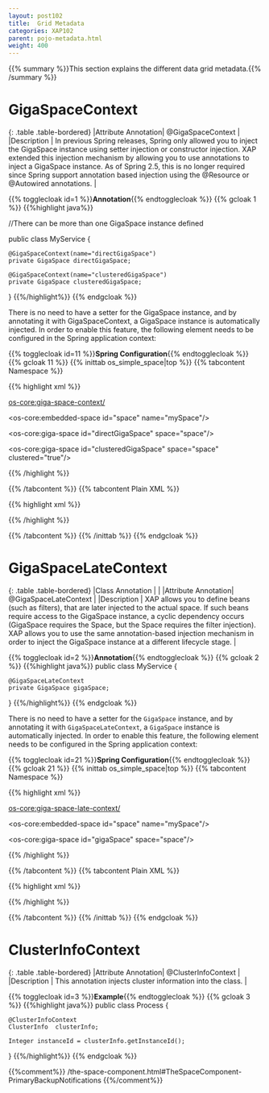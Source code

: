 ```yaml
---
layout: post102
title:  Grid Metadata
categories: XAP102
parent: pojo-metadata.html
weight: 400
---
```


{{% summary %}}This section explains the different data grid metadata.{{% /summary %}}




# GigaSpaceContext

{: .table .table-bordered}
|Attribute Annotation| @GigaSpaceContext  |
|Description         | In previous Spring releases, Spring only allowed you to inject the GigaSpace instance using setter injection or constructor injection. XAP extended this injection mechanism by allowing you to use annotations to inject a GigaSpace instance. As of Spring 2.5, this is no longer required since Spring support annotation based injection using the @Resource or @Autowired annotations.  |


{{% togglecloak id=1 %}}**Annotation**{{% endtogglecloak %}}
{{% gcloak 1 %}}
{{%highlight java%}}

//There can be more than one GigaSpace instance defined

public class MyService {

    @GigaSpaceContext(name="directGigaSpace")
    private GigaSpace directGigaSpace;

    @GigaSpaceContext(name="clusteredGigaSpace")
    private GigaSpace clusteredGigaSpace;
}
{{%/highlight%}}
{{% endgcloak %}}

There is no need to have a setter for the GigaSpace instance, and by annotating it with GigaSpaceContext, a GigaSpace instance is automatically injected. In order to enable this feature, the following element needs to be configured in the Spring application context:

{{% togglecloak id=11 %}}**Spring Configuration**{{% endtogglecloak %}}
{{% gcloak 11 %}}
{{% inittab os_simple_space|top %}}
{{% tabcontent Namespace %}}

 {{% highlight xml %}}

 <os-core:giga-space-context/>

 <os-core:embedded-space id="space" name="mySpace"/>

 <os-core:giga-space id="directGigaSpace" space="space"/>

 <os-core:giga-space id="clusteredGigaSpace" space="space" clustered="true"/>

 <bean id="myService" class="eg.MyService" />
 {{% /highlight %}}

 {{% /tabcontent %}}
 {{% tabcontent Plain XML %}}

 {{% highlight xml %}}

 <bean id="gigaSpaceContext" class="org.openspaces.core.context.GigaSpaceContextBeanPostProcessor" />

 <bean id="space" class="org.openspaces.core.space.EmbeddedSpaceFactoryBean">
     <property name="name" value="space" />
 </bean>

 <bean id="directGigaSpace" class="org.openspaces.core.GigaSpaceFactoryBean">
 	<property name="space" ref="space" />
 </bean>

 <bean id="clusteredGigaSpace" class="org.openspaces.core.GigaSpaceFactoryBean">
 	<property name="space" ref="space" />
 	<proeprty name="clustered" value="true" />
 </bean>

 <bean id="myService" class="eg.MyService" />
{{% /highlight %}}

{{% /tabcontent %}}
{{% /inittab %}}
{{% endgcloak %}}


# GigaSpaceLateContext

{: .table .table-bordered}
|Class Annotation    |  |
|Attribute Annotation| @GigaSpaceLateContext  |
|Description         |  XAP allows you to define beans (such as filters), that are later injected to the actual space. If such beans require access to the GigaSpace instance, a cyclic dependency occurs (GigaSpace requires the Space, but the Space requires the filter injection). XAP allows you to use the same annotation-based injection mechanism in order to inject the GigaSpace instance at a different lifecycle stage. |

{{% togglecloak id=2 %}}**Annotation**{{% endtogglecloak %}}
{{% gcloak 2 %}}
{{%highlight java%}}
public class MyService {

    @GigaSpaceLateContext
    private GigaSpace gigaSpace;

}
{{%/highlight%}}
{{% endgcloak %}}

There is no need to have a setter for the `GigaSpace` instance, and by annotating it with `GigaSpaceLateContext`, a `GigaSpace` instance is automatically injected. In order to enable this feature, the following element needs to be configured in the Spring application context:

{{% togglecloak id=21 %}}**Spring Configuration**{{% endtogglecloak %}}
{{% gcloak 21 %}}
{{% inittab os_simple_space|top %}}
{{% tabcontent Namespace %}}

{{% highlight xml %}}

<os-core:giga-space-late-context/>

<os-core:embedded-space id="space" name="mySpace"/>

<os-core:giga-space id="gigaSpace" space="space"/>

<bean id="myService" class="eg.MyService" />
{{% /highlight %}}

{{% /tabcontent %}}
{{% tabcontent Plain XML %}}

{{% highlight xml %}}

<bean id="gigaSpaceContext" class="org.openspaces.core.context.GigaSpaceLateContextBeanPostProcessor" />

<bean id="space" class="org.openspaces.core.space.EmbeddedSpaceFactoryBean">
    <property name="name" value="space" />
</bean>

<bean id="gigaSpace" class="org.openspaces.core.GigaSpaceFactoryBean">
	<property name="space" ref="space" />
</bean>

<bean id="myService" class="eg.MyService" />
{{% /highlight %}}

{{% /tabcontent %}}
{{% /inittab %}}
{{% endgcloak %}}


# ClusterInfoContext

{: .table .table-bordered}
|Attribute Annotation| @ClusterInfoContext  |
|Description         | This annotation injects cluster information into the class.  |


{{% togglecloak id=3 %}}**Example**{{% endtogglecloak %}}
{{% gcloak 3 %}}
{{%highlight java%}}
public class Process {

    @ClusterInfoContext
    ClusterInfo  clusterInfo;

    Integer instanceId = clusterInfo.getInstanceId();
}
{{%/highlight%}}
{{% endgcloak %}}







{{%comment%}}
/the-space-component.html#TheSpaceComponent-PrimaryBackupNotifications
{{%/comment%}}


